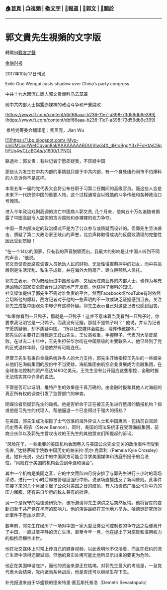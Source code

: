 ###  [:house:首頁](https://github.com/ourhimalayas/home) | [:tv:視頻](https://github.com/ourhimalayas/videos) | [:books:文字](https://github.com/ourhimalayas/txt) | [:newspaper:報道](https://github.com/ourhimalayas/news) | [:eagle:郭文](https://github.com/ourhimalayas/guomedia) | [:pray:關於](https://github.com/ourhimalayas/home/tree/master/about)
---
# 郭文貴先生視頻的文字版
轉載自[戰友之聲](http://littleantvoice.blogspot.com)

[金融时报](https://www.blogger.com/null)

2017年10月17日刊发

Exile Guo Wengui casts shadow over China’s party congress

中共十九大因流亡商人郭文贵爆料乌云笼罩

前中共内部人士揭露赤裸裸的政治斗争和严重腐败

[https://www.ft.com/content/dbf66aaa-b236-11e7-a398-73d59db9e399](https://www.ft.com/content/dbf66aaa-b236-11e7-a398-73d59db9e399)



&nbsp;推特党筹委会翻译组：紫贝壳，Jian Wu

[!\[\](https://1.bp.blogspot.com/-Myo-smUMUxg/WefCgvan8aI/AAAAAAAABDU/Vlw34X_dHrsBggY3xPFoHtAjC9phYUo4wCLcBGAs/s1600/1.PNG)](https://1.bp.blogspot.com/-Myo-smUMUxg/WefCgvan8aI/AAAAAAAABDU/Vlw34X_dHrsBggY3xPFoHtAjC9phYUo4wCLcBGAs/s1600/1.PNG)





路透社：郭文贵：有些记者宁愿质疑我，不质疑中国



那些认为发生在中共内部的事情就只属于中共内部，有一个身处纽约闹市不怕爆料的人告诉你不是这样。

本周五年一届的党代表大会将公布任职于习第二任期间的高级官员。而这些人会是未来下一代统领中国的重要人物，这个过程通常会以残酷的斗争传统和各种政治口号掩饰。



进入今年政治戏剧高调的流亡中国商人郭文贵,&nbsp;几个月来，他向五十万名追随者揭露了中国高层令人震惊的贪污腐败和赤裸裸的权力争夺。



中国一贯内部决定的政治模式不是为了公众参与或质疑而设计的。但郭先生坚决袭击、质疑了第二大政治家王岐山的声誉，北京声称取得成功的反腐败清理的完整性因此受到质疑！

“在一个14亿的国家，只有我的声音脱颖而出。我最大的影响是让中国人听到不同的声音，“他说。  
郭文贵谴责反腐败调查人员抢劫人民的财物、无耻性侵害羁押中的妇女，而中共高层则是生活淫乱、私生子成群，并在海外大购房产、建立巨额私人信托。

郭先生表示，作为既经历过中国政治界、又经历过商业界的内部人士，也作为与充满凶险的国家安全部合作过的房地产开发商，他获得了爆料的知识。  
社交媒体提供了郭先生不需对谁负责的平台，然而Facebook或YouTube有时依然会切断他的爆料。西方记者对于他的一些声明的不一致或缺乏证据感到沮丧，关注郭先生成批中国观众中却少有这种怀疑。郭先生表示自己对这些记者也感到沮丧。

“如果你看到一只鸭子，那就是一只鸭子！这并不意味着当我看到一只鸭子时，你要求我证明它是一只鸭子。而我没有证据，那就不是鸭子吗？”&nbsp;他说，并认为记者宁愿质疑他，却不质疑中国。&nbsp;“所以社交媒体会胜出、埋葬传统媒体。”  
郭先生的主要打击目标是王歧山先生。王位高权重，手握鞭子，代表习大举反腐败。在过去二十年中，王先生担任华尔街在中国层级的主要联系人。他已经到了党的正式退休年龄，但他依然有可能连任。



尽管王先生有来自金融系统许多人的大力支持，郭先生开始指控王先生的一些姻亲从他们在海航集团的股份中不当受益，海航集团由航空企业发展成为金融集团，在全球各地控制的资产高达1460亿美元。王先生没有公开回应这些指控，金融时报无法核实其中许多的说法。

不管是否可以证明，推特产生的效果是千真万确的。由金融时报和其他人对海航的真正所有权的调查引发了监管部门的审查。

阴谋论者质疑郭先生的动机。他是否听命于正在被王先生进行整肃的情报机构？抑或他是习先生的代理人，帮他逼退一个已变得过于强大的搭档？

在美国，郭先生成功招揽了士气低落的海外异议人士和中国鹰派&nbsp;-&nbsp;包括前白宫顾问史蒂夫·班农（Steve Bannon）。同时，美国的司法系统正在受理海航集团，前商业伙伴以及郭先生曾攻击过的王先生的其他盟友们所提起的诉讼。

“风险在于，一些重要的美国机构会因卷入与美国公众完全无关的政治事件而受到伤害，”达特茅斯学院教中国历史的帕米拉·凯尔·克雷利（Pamela Kyle Crossley）说。她补充说，交战中的中国双方可能会寻求美国媒体和法庭所授予的合法性，“风险在于美国的机构会受到牵连和误会”。



其中一个机构是美国之音，它的中文团队四月份安排了与郭先生进行三小时的现场采访，进行一个小时后即被管理层强行中断，说该场直播违反了新闻原则。此事件在接下来的几个月里引起了公众对美国之音的歧见，有人指责该广播公司对中方的压力屈服，还有来自华府的敌友兼有的批评。



另一个是保守的哈德逊研究所，该所邀请郭先生演讲之后突然反悔。他将智库的变卦归咎于共产党在华府的影响力。他的演讲最终在其他地方举办。哈德逊研究所对此事件不愿加以置评。



数年前，郭先生在经历了一场对中国一家大型证券公司控制权的争夺战之后便离开了中国，一直过着平静的流亡生活，直至今年一月，他在提出了对腐败和滥用权力的指控后横空出世。



他在社交媒体上时常上传自己的健身视频，以此表明他不仅活着，而且在纽约的流亡生涯中活得还很滋润。但他的真实处境可能比他所显示出来的要更为危险。



他正在美国申请庇护，而他的资金来源正在枯竭。对郭先生最大的考验是，一旦党代表大会结束，党内诸派系休战后，他是否还可以继续生存下去。







补充报道来自于华盛顿的德米特里·塞瓦斯托普洛（Demetri Sevastopulo）
<u></u><sub></sub><sup></sup><strike></strike>